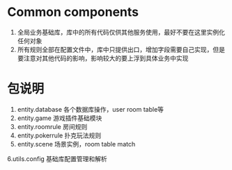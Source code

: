 # Common components
1. 全局业务基础库，库中的所有代码仅供其他服务使用，最好不要在这里实例化任何对象
2. 所有规则全部在配置文件中，库中只提供出口，增加字段需要自己实现，但是要注意对其他代码的影响，影响较大的要上浮到具体业务中实现

# 包说明
1. entity.database 各个数据库操作，user room table等
2. entity.game  游戏插件基础模块
3. entity.roomrule  房间规则
4. entity.pokerrule 扑克玩法规则
5. entity.scene  场景实例，room table match

6.utils.config 基础库配置管理和解析